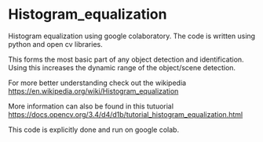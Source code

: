 # Histogram_equalization
Histogram equalization using google colaboratory. The code is written using python and open cv libraries.

This forms the most basic part of any object detection and identification. Using this increases the dynamic range of the object/scene detection.

For more better understanding check out the wikipedia https://en.wikipedia.org/wiki/Histogram_equalization

More information can also be found in this tutuorial https://docs.opencv.org/3.4/d4/d1b/tutorial_histogram_equalization.html

This code is explicitly done and run on google colab.

